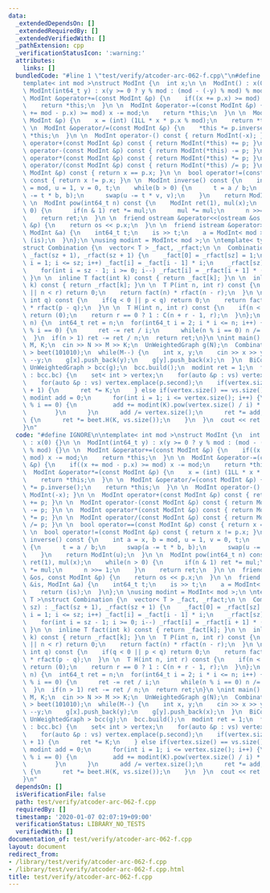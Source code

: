 ```yaml
---
data:
  _extendedDependsOn: []
  _extendedRequiredBy: []
  _extendedVerifiedWith: []
  _pathExtension: cpp
  _verificationStatusIcon: ':warning:'
  attributes:
    links: []
  bundledCode: "#line 1 \"test/verify/atcoder-arc-062-f.cpp\"\n#define IGNORE\n\n\
    template< int mod >\nstruct ModInt {\n  int x;\n \n  ModInt() : x(0) {}\n \n \
    \ ModInt(int64_t y) : x(y >= 0 ? y % mod : (mod - (-y) % mod) % mod) {}\n \n \
    \ ModInt &operator+=(const ModInt &p) {\n    if((x += p.x) >= mod) x -= mod;\n\
    \    return *this;\n  }\n \n  ModInt &operator-=(const ModInt &p) {\n    if((x\
    \ += mod - p.x) >= mod) x -= mod;\n    return *this;\n  }\n \n  ModInt &operator*=(const\
    \ ModInt &p) {\n    x = (int) (1LL * x * p.x % mod);\n    return *this;\n  }\n\
    \ \n  ModInt &operator/=(const ModInt &p) {\n    *this *= p.inverse();\n    return\
    \ *this;\n  }\n \n  ModInt operator-() const { return ModInt(-x); }\n \n  ModInt\
    \ operator+(const ModInt &p) const { return ModInt(*this) += p; }\n \n  ModInt\
    \ operator-(const ModInt &p) const { return ModInt(*this) -= p; }\n \n  ModInt\
    \ operator*(const ModInt &p) const { return ModInt(*this) *= p; }\n \n  ModInt\
    \ operator/(const ModInt &p) const { return ModInt(*this) /= p; }\n \n  bool operator==(const\
    \ ModInt &p) const { return x == p.x; }\n \n  bool operator!=(const ModInt &p)\
    \ const { return x != p.x; }\n \n  ModInt inverse() const {\n    int a = x, b\
    \ = mod, u = 1, v = 0, t;\n    while(b > 0) {\n      t = a / b;\n      swap(a\
    \ -= t * b, b);\n      swap(u -= t * v, v);\n    }\n    return ModInt(u);\n  }\n\
    \ \n  ModInt pow(int64_t n) const {\n    ModInt ret(1), mul(x);\n    while(n >\
    \ 0) {\n      if(n & 1) ret *= mul;\n      mul *= mul;\n      n >>= 1;\n    }\n\
    \    return ret;\n  }\n \n  friend ostream &operator<<(ostream &os, const ModInt\
    \ &p) {\n    return os << p.x;\n  }\n \n  friend istream &operator>>(istream &is,\
    \ ModInt &a) {\n    int64_t t;\n    is >> t;\n    a = ModInt< mod >(t);\n    return\
    \ (is);\n  }\n};\n \nusing modint = ModInt< mod >;\n \ntemplate< typename T >\n\
    struct Combination {\n  vector< T > _fact, _rfact;\n \n  Combination(int sz) :\
    \ _fact(sz + 1), _rfact(sz + 1) {\n    _fact[0] = _rfact[sz] = 1;\n    for(int\
    \ i = 1; i <= sz; i++) _fact[i] = _fact[i - 1] * i;\n    _rfact[sz] /= _fact[sz];\n\
    \    for(int i = sz - 1; i >= 0; i--) _rfact[i] = _rfact[i + 1] * (i + 1);\n \
    \ }\n \n  inline T fact(int k) const { return _fact[k]; }\n \n  inline T rfact(int\
    \ k) const { return _rfact[k]; }\n \n  T P(int n, int r) const {\n    if(r < 0\
    \ || n < r) return 0;\n    return fact(n) * rfact(n - r);\n  }\n \n  T C(int p,\
    \ int q) const {\n    if(q < 0 || p < q) return 0;\n    return fact(p) * rfact(q)\
    \ * rfact(p - q);\n  }\n \n  T H(int n, int r) const {\n    if(n < 0 || r < 0)\
    \ return (0);\n    return r == 0 ? 1 : C(n + r - 1, r);\n  }\n};\n \nint64_t euler_phi(int64_t\
    \ n) {\n  int64_t ret = n;\n  for(int64_t i = 2; i * i <= n; i++) {\n    if(n\
    \ % i == 0) {\n      ret -= ret / i;\n      while(n % i == 0) n /= i;\n    }\n\
    \  }\n  if(n > 1) ret -= ret / n;\n  return ret;\n}\n \nint main() {\n  int N,\
    \ M, K;\n  cin >> N >> M >> K;\n  UnWeightedGraph g(N);\n  Combination< modint\
    \ > beet(101010);\n  while(M--) {\n    int x, y;\n    cin >> x >> y;\n    --x,\
    \ --y;\n    g[x].push_back(y);\n    g[y].push_back(x);\n  }\n  BiConnectedComponents<\
    \ UnWeightedGraph > bcc(g);\n  bcc.build();\n  modint ret = 1;\n  for(auto &vs\
    \ : bcc.bc) {\n    set< int > vertex;\n    for(auto &p : vs) vertex.emplace(p.first);\n\
    \    for(auto &p : vs) vertex.emplace(p.second);\n    if(vertex.size() == vs.size()\
    \ + 1) {\n      ret *= K;\n    } else if(vertex.size() == vs.size()) {\n     \
    \ modint add = 0;\n      for(int i = 1; i <= vertex.size(); i++) {\n        if(vertex.size()\
    \ % i == 0) {\n          add += modint(K).pow(vertex.size() / i) * euler_phi(i);\n\
    \        }\n      }\n      add /= vertex.size();\n      ret *= add;\n    } else\
    \ {\n      ret *= beet.H(K, vs.size());\n    }\n  }\n  cout << ret << endl;\n\
    }\n"
  code: "#define IGNORE\n\ntemplate< int mod >\nstruct ModInt {\n  int x;\n \n  ModInt()\
    \ : x(0) {}\n \n  ModInt(int64_t y) : x(y >= 0 ? y % mod : (mod - (-y) % mod)\
    \ % mod) {}\n \n  ModInt &operator+=(const ModInt &p) {\n    if((x += p.x) >=\
    \ mod) x -= mod;\n    return *this;\n  }\n \n  ModInt &operator-=(const ModInt\
    \ &p) {\n    if((x += mod - p.x) >= mod) x -= mod;\n    return *this;\n  }\n \n\
    \  ModInt &operator*=(const ModInt &p) {\n    x = (int) (1LL * x * p.x % mod);\n\
    \    return *this;\n  }\n \n  ModInt &operator/=(const ModInt &p) {\n    *this\
    \ *= p.inverse();\n    return *this;\n  }\n \n  ModInt operator-() const { return\
    \ ModInt(-x); }\n \n  ModInt operator+(const ModInt &p) const { return ModInt(*this)\
    \ += p; }\n \n  ModInt operator-(const ModInt &p) const { return ModInt(*this)\
    \ -= p; }\n \n  ModInt operator*(const ModInt &p) const { return ModInt(*this)\
    \ *= p; }\n \n  ModInt operator/(const ModInt &p) const { return ModInt(*this)\
    \ /= p; }\n \n  bool operator==(const ModInt &p) const { return x == p.x; }\n\
    \ \n  bool operator!=(const ModInt &p) const { return x != p.x; }\n \n  ModInt\
    \ inverse() const {\n    int a = x, b = mod, u = 1, v = 0, t;\n    while(b > 0)\
    \ {\n      t = a / b;\n      swap(a -= t * b, b);\n      swap(u -= t * v, v);\n\
    \    }\n    return ModInt(u);\n  }\n \n  ModInt pow(int64_t n) const {\n    ModInt\
    \ ret(1), mul(x);\n    while(n > 0) {\n      if(n & 1) ret *= mul;\n      mul\
    \ *= mul;\n      n >>= 1;\n    }\n    return ret;\n  }\n \n  friend ostream &operator<<(ostream\
    \ &os, const ModInt &p) {\n    return os << p.x;\n  }\n \n  friend istream &operator>>(istream\
    \ &is, ModInt &a) {\n    int64_t t;\n    is >> t;\n    a = ModInt< mod >(t);\n\
    \    return (is);\n  }\n};\n \nusing modint = ModInt< mod >;\n \ntemplate< typename\
    \ T >\nstruct Combination {\n  vector< T > _fact, _rfact;\n \n  Combination(int\
    \ sz) : _fact(sz + 1), _rfact(sz + 1) {\n    _fact[0] = _rfact[sz] = 1;\n    for(int\
    \ i = 1; i <= sz; i++) _fact[i] = _fact[i - 1] * i;\n    _rfact[sz] /= _fact[sz];\n\
    \    for(int i = sz - 1; i >= 0; i--) _rfact[i] = _rfact[i + 1] * (i + 1);\n \
    \ }\n \n  inline T fact(int k) const { return _fact[k]; }\n \n  inline T rfact(int\
    \ k) const { return _rfact[k]; }\n \n  T P(int n, int r) const {\n    if(r < 0\
    \ || n < r) return 0;\n    return fact(n) * rfact(n - r);\n  }\n \n  T C(int p,\
    \ int q) const {\n    if(q < 0 || p < q) return 0;\n    return fact(p) * rfact(q)\
    \ * rfact(p - q);\n  }\n \n  T H(int n, int r) const {\n    if(n < 0 || r < 0)\
    \ return (0);\n    return r == 0 ? 1 : C(n + r - 1, r);\n  }\n};\n \nint64_t euler_phi(int64_t\
    \ n) {\n  int64_t ret = n;\n  for(int64_t i = 2; i * i <= n; i++) {\n    if(n\
    \ % i == 0) {\n      ret -= ret / i;\n      while(n % i == 0) n /= i;\n    }\n\
    \  }\n  if(n > 1) ret -= ret / n;\n  return ret;\n}\n \nint main() {\n  int N,\
    \ M, K;\n  cin >> N >> M >> K;\n  UnWeightedGraph g(N);\n  Combination< modint\
    \ > beet(101010);\n  while(M--) {\n    int x, y;\n    cin >> x >> y;\n    --x,\
    \ --y;\n    g[x].push_back(y);\n    g[y].push_back(x);\n  }\n  BiConnectedComponents<\
    \ UnWeightedGraph > bcc(g);\n  bcc.build();\n  modint ret = 1;\n  for(auto &vs\
    \ : bcc.bc) {\n    set< int > vertex;\n    for(auto &p : vs) vertex.emplace(p.first);\n\
    \    for(auto &p : vs) vertex.emplace(p.second);\n    if(vertex.size() == vs.size()\
    \ + 1) {\n      ret *= K;\n    } else if(vertex.size() == vs.size()) {\n     \
    \ modint add = 0;\n      for(int i = 1; i <= vertex.size(); i++) {\n        if(vertex.size()\
    \ % i == 0) {\n          add += modint(K).pow(vertex.size() / i) * euler_phi(i);\n\
    \        }\n      }\n      add /= vertex.size();\n      ret *= add;\n    } else\
    \ {\n      ret *= beet.H(K, vs.size());\n    }\n  }\n  cout << ret << endl;\n\
    }\n"
  dependsOn: []
  isVerificationFile: false
  path: test/verify/atcoder-arc-062-f.cpp
  requiredBy: []
  timestamp: '2020-01-07 02:07:19+09:00'
  verificationStatus: LIBRARY_NO_TESTS
  verifiedWith: []
documentation_of: test/verify/atcoder-arc-062-f.cpp
layout: document
redirect_from:
- /library/test/verify/atcoder-arc-062-f.cpp
- /library/test/verify/atcoder-arc-062-f.cpp.html
title: test/verify/atcoder-arc-062-f.cpp
---
```

